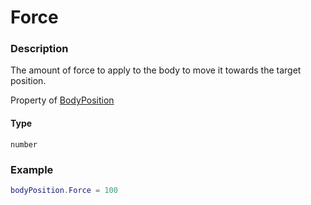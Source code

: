# Force

### Description

The amount of force to apply to the body to move it towards the target position.

Property of [BodyPosition](/classes/BodyPosition/)

#### Type

`number`

### Example

```lua
bodyPosition.Force = 100
```
